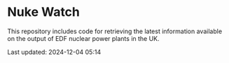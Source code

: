 # Nuke Watch

This repository includes code for retrieving the latest information available on the output of EDF nuclear power plants in the UK.

Last updated: 2024-12-04 05:14